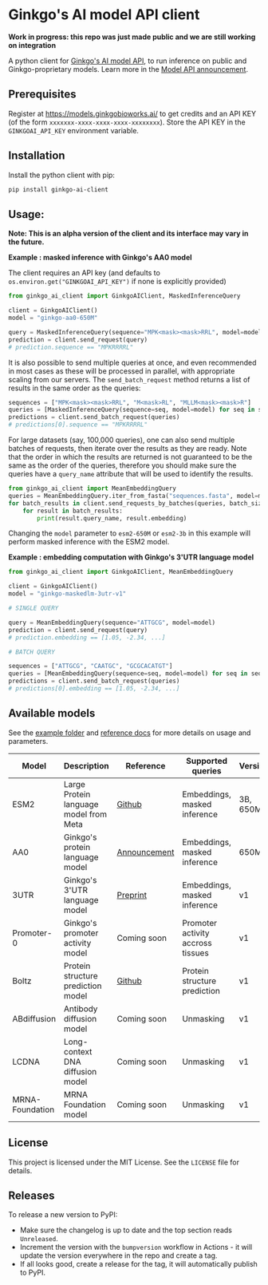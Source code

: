 # Ginkgo's AI model API client

**Work in progress: this repo was just made public and we are still working on integration**

A python client for [Ginkgo's AI model API](https://models.ginkgobioworks.ai/), to run inference on public and Ginkgo-proprietary models.
Learn more in the [Model API announcement](https://www.ginkgobioworks.com/2024/09/17/ginkgo-model-api-ai-research/).

## Prerequisites

Register at https://models.ginkgobioworks.ai/ to get credits and an API KEY (of the form `xxxxxxx-xxxx-xxxx-xxxx-xxxxxxxx`).
Store the API KEY in the `GINKGOAI_API_KEY` environment variable.

## Installation

Install the python client with pip:

```bash
pip install ginkgo-ai-client
```

## Usage:

**Note: This is an alpha version of the client and its interface may vary in the future.**

**Example : masked inference with Ginkgo's AA0 model**

The client requires an API key (and defaults to `os.environ.get("GINKGOAI_API_KEY")` if none is explicitly provided)

```python
from ginkgo_ai_client import GinkgoAIClient, MaskedInferenceQuery

client = GinkgoAIClient()
model = "ginkgo-aa0-650M"

query = MaskedInferenceQuery(sequence="MPK<mask><mask>RRL", model=model)
prediction = client.send_request(query)
# prediction.sequence == "MPKRRRRL"
```

It is also possible to send multiple queries at once, and even recommended in most cases as these will be processed in parallel, with appropriate scaling from our servers. The `send_batch_request` method returns a list of results in the same order as the queries:

```python
sequences = ["MPK<mask><mask>RRL", "M<mask>RL", "MLLM<mask><mask>R"]
queries = [MaskedInferenceQuery(sequence=seq, model=model) for seq in sequences]
predictions = client.send_batch_request(queries)
# predictions[0].sequence == "MPKRRRRL"
```

For large datasets (say, 100,000 queries), one can also send multiple batches of requests, then iterate over the results as they are ready. Note that the order in which the results are returned is not guaranteed to be the same as the order of the queries, therefore you should make sure the queries have a `query_name` attribute that will be used to identify the results.

```python
from ginkgo_ai_client import MeanEmbeddingQuery
queries = MeanEmbeddingQuery.iter_from_fasta("sequences.fasta", model=model)
for batch_results in client.send_requests_by_batches(queries, batch_size=1000):
    for result in batch_results:
        print(result.query_name, result.embedding)
```

Changing the `model` parameter to `esm2-650M` or `esm2-3b` in this example will perform
masked inference with the ESM2 model.

**Example : embedding computation with Ginkgo's 3'UTR language model**

```python
from ginkgo_ai_client import GinkgoAIClient, MeanEmbeddingQuery

client = GinkgoAIClient()
model = "ginkgo-maskedlm-3utr-v1"

# SINGLE QUERY

query = MeanEmbeddingQuery(sequence="ATTGCG", model=model)
prediction = client.send_request(query)
# prediction.embedding == [1.05, -2.34, ...]

# BATCH QUERY

sequences = ["ATTGCG", "CAATGC", "GCGCACATGT"]
queries = [MeanEmbeddingQuery(sequence=seq, model=model) for seq in sequences]
predictions = client.send_batch_request(queries)
# predictions[0].embedding == [1.05, -2.34, ...]
```

## Available models

See the [example folder](examples/) and [reference docs](https://ginkgobioworks.github.io/ginkgo-ai-client/) for more details on usage and parameters.

| Model           | Description                            | Reference                                                                                    | Supported queries                 | Versions |
| --------------- | -------------------------------------- | -------------------------------------------------------------------------------------------- | --------------------------------- | -------- |
| ESM2            | Large Protein language model from Meta | [Github](https://github.com/facebookresearch/esm?tab=readme-ov-file#esmfold)                 | Embeddings, masked inference      | 3B, 650M |
| AA0             | Ginkgo's protein language model        | [Announcement](https://www.ginkgobioworks.com/2024/09/17/aa-0-protein-llm-technical-review/) | Embeddings, masked inference      | 650M     |
| 3UTR            | Ginkgo's 3'UTR language model          | [Preprint](https://www.biorxiv.org/content/10.1101/2024.10.07.616676v1)                      | Embeddings, masked inference      | v1       |
| Promoter-0      | Ginkgo's promoter activity model       | Coming soon                                                                                  | Promoter activity accross tissues | v1       |
| Boltz           | Protein structure prediction model     | [Github](https://github.com/jwohlwend/boltz)                                                 | Protein structure prediction      | v1       |
| ABdiffusion     | Antibody diffusion model               | Coming soon                                                                                  | Unmasking                         | v1       |
| LCDNA           | Long-context DNA diffusion model       | Coming soon                                                                                  | Unmasking                         | v1       |
| MRNA-Foundation | MRNA Foundation model                  | Coming soon                                                                                  | Unmasking                         | v1       |

## License

This project is licensed under the MIT License. See the `LICENSE` file for details.

## Releases

To release a new version to PyPI:

- Make sure the changelog is up to date and the top section reads `Unreleased`.
- Increment the version with the `bumpversion` workflow in Actions - it will update the version everywhere in the repo and create a tag.
- If all looks good, create a release for the tag, it will automatically publish to PyPI.
